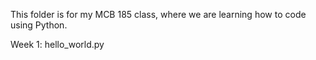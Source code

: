 This folder is for my MCB 185 class, where we are learning how to code using Python.

Week 1: hello_world.py
